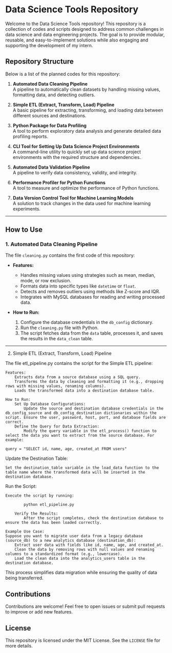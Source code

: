 # Data Science Tools Repository

Welcome to the Data Science Tools repository! This repository is a collection of codes and scripts designed to address common challenges in data science and data engineering projects. The goal is to provide modular, reusable, and easy-to-implement solutions while also engaging and supporting the development of my intern.

## Repository Structure

Below is a list of the planned codes for this repository:

1. **Automated Data Cleaning Pipeline**  
   A pipeline to automatically clean datasets by handling missing values, formatting data, and detecting outliers.

2. **Simple ETL (Extract, Transform, Load) Pipeline**  
   A basic pipeline for extracting, transforming, and loading data between different sources and destinations.

3. **Python Package for Data Profiling**  
   A tool to perform exploratory data analysis and generate detailed data profiling reports.

4. **CLI Tool for Setting Up Data Science Project Environments**  
   A command-line utility to quickly set up data science project environments with the required structure and dependencies.

5. **Automated Data Validation Pipeline**  
   A pipeline to verify data consistency, validity, and integrity.

6. **Performance Profiler for Python Functions**  
   A tool to measure and optimize the performance of Python functions.

7. **Data Version Control Tool for Machine Learning Models**  
   A solution to track changes in the data used for machine learning experiments.

---

## How to Use

### 1. Automated Data Cleaning Pipeline
The file `cleaning.py` contains the first code of this repository:

- **Features:**  
  - Handles missing values using strategies such as mean, median, mode, or row exclusion.
  - Formats data into specific types like `datetime` or `float`.
  - Detects and removes outliers using methods like Z-score and IQR.
  - Integrates with MySQL databases for reading and writing processed data.

- **How to Run:**
  1. Configure the database credentials in the `db_config` dictionary.
  2. Run the `cleaning.py` file with Python.
  3. The script fetches data from the `data` table, processes it, and saves the results in the `data_clean` table.

---

2. Simple ETL (Extract, Transform, Load) Pipeline

The file etl_pipeline.py contains the script for the Simple ETL pipeline:

    Features:
        Extracts data from a source database using a SQL query.
        Transforms the data by cleaning and formatting it (e.g., dropping rows with missing values, renaming columns).
        Loads the transformed data into a destination database table.

    How to Run:
        Set Up Database Configurations:
            Update the source and destination database credentials in the db_config_source and db_config_destination dictionaries within the script. Ensure the user, password, host, port, and database fields are correct.
        Define the Query for Data Extraction:
            Modify the query variable in the etl_process() function to select the data you want to extract from the source database. For example:

    query = "SELECT id, name, age, created_at FROM users"

Update the Destination Table:

    Set the destination_table variable in the load_data function to the table name where the transformed data will be inserted in the destination database.

Run the Script:

    Execute the script by running:

            python etl_pipeline.py

        Verify the Results:
            After the script completes, check the destination database to ensure the data has been loaded correctly.

    Example Use Case:
    Suppose you want to migrate user data from a legacy database (source_db) to a new analytics database (destination_db):
        Extract user data with fields like id, name, age, and created_at.
        Clean the data by removing rows with null values and renaming columns to a standardized format (e.g., lowercase).
        Load the clean data into the analytics_users table in the destination database.

This process simplifies data migration while ensuring the quality of data being transferred.

## Contributions
Contributions are welcome! Feel free to open issues or submit pull requests to improve or add new features.

## License
This repository is licensed under the MIT License. See the `LICENSE` file for more details.


